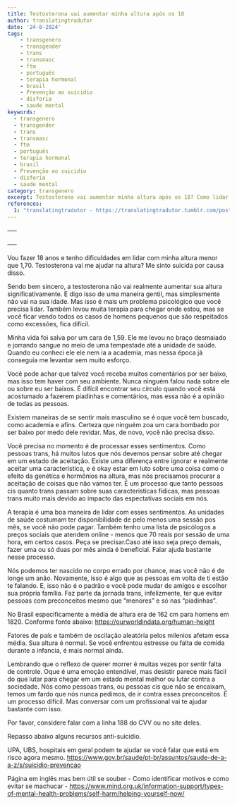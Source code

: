 ```yaml
---
title: Testosterona vai aumentar minha altura após os 18
author: translatingtradutor
date: '24-8-2024'
tags:
    - transgenero
    - transgender
    - trans
    - transmasc
    - ftm
    - português
    - terapia hormonal
    - brasil
    - Prevenção ao suicidio
    - disforia
    - saude mental
keywords:
  - transgenero
  - transgender
  - trans
  - transmasc
  - ftm
  - português
  - terapia hormonal
  - brasil
  - Prevenção ao suicidio
  - disforia
  - saude mental
category: transgenero
excerpt: Testosterona vai aumentar minha altura após os 18? Como lidar com isso? Recursos anti-suicidio Brasil—– Gatilho - Recursos contra suicidio e di...
references:
  1: "translatingtradutor - https://translatingtradutor.tumblr.com/post/759744483388735488/testosterona-vai-aumentar-minha-altura-ap%C3%B3s-os-18"
---
```


—–

—–

Vou fazer 18 anos e tenho dificuldades em lidar com minha altura menor que 1,70. Testosterona vai me ajudar na altura? Me sinto suicida por causa disso.

Sendo bem sincero, a testosterona não vai realmente aumentar sua altura significativamente. E digo isso de uma maneira gentil, mas simplesmente não vai na sua idade. Mas isso é mais um problema psicológico que você precisa lidar. Também levou muita terapia para chegar onde estou, mas se você ficar vendo todos os casos de homens pequenos que são respeitados como excessões, fica difícil.

Minha vida foi salva por um cara de 1,59. Ele me levou no braço desmaiado e jorrando sangue no meio de uma tempestade até a unidade de saúde. Quando eu conheci ele ele nem ia a academia, mas nessa época já conseguia me levantar sem muito esforço.

Você pode achar que talvez você receba muitos comentários por ser baixo, mas isso tem haver com seu ambiente. Nunca ninguém falou nada sobre ele ou sobre eu ser baixos. É difícil encontrar seu círculo quando você está acostumado a fazerem piadinhas e comentários, mas essa não é a opinião de todas as pessoas.

Existem maneiras de se sentir mais masculino se é oque você tem buscado, como academia e afins. Certeza que ninguém zoa um cara bombado por ser baixo por medo dele revidar. Mas, de novo, você não precisa disso.

Você precisa no momento é de processar esses sentimentos. Como pessoas trans, há muitos lutos que nós devemos pensar sobre até chegar em um estado de aceitação. Existe uma diferença entre ignorar e realmente aceitar uma caracteristica, e é okay estar em luto sobre uma coisa como o efeito da genética e hormônios na altura, mas nós precisamos procurar a aceitação de coisas que não vamos ter. É um processo que tanto pessoas cis quanto trans passam sobre suas caracteristicas fídicas, mas pessoas trans muito mais devido ao impacto das espectativas sociais em nós.

A terapia é uma boa maneira de lidar com esses sentimentos. As unidades de saúde costumam ter disponibilidade de pelo menos uma sessão pos mês, se você não pode pagar. Também tenho uma lista de psicólogos a preços sociais que atendem online - menos que 70 reais por sessão de uma hora, em certos casos. Peça se precisar.Caso até isso seja preço demais, fazer uma ou só duas por mês ainda é beneficial. Falar ajuda bastante nesse processo.

Nós podemos ter nascido no corpo errado por chance, mas você não é de longe um anão. Novamente, isso é algo que as pessoas em volta de ti estão te falando. E, isso não é o padrão e você pode mudar de amigos e escolher sua própria família.  Faz parte da jornada trans, infelizmente, ter que evitar pessoas com preconceitos mesmo que “menores” e só nas “piadinhas”.

No Brasil especificamente a média de altura era de 162 cm para homens em 1820. Conforme fonte abaixo: https://ourworldindata.org/human-height

Fatores de país e também de oscilação aleatória pelos milenios afetam essa média. Sua altura é normal. Se você enfrentou estresse ou falta de comida durante a infancia, é mais normal ainda.

Lembrando que o reflexo de querer morrer é muitas vezes por sentir falta de controle. Oque é uma emoção entendível, mas desistir parece mais fácil do que lutar para chegar em um estado mental melhor ou lutar contra a sociedade. Nós como pessoas trans, ou pessoas cis que não se encaixam, temos um fardo que nós nunca pedimos, de ir contra esses preconceitos. É um processo difícil. Mas conversar com um profissional vai te ajudar bastante com isso.

Por favor, considere falar com a linha 188 do CVV ou no site deles.

Repasso abaixo alguns recursos anti-suicidio.

UPA, UBS, hospitais em geral podem te ajudar se você falar que está em risco agora mesmo.  https://www.gov.br/saude/pt-br/assuntos/saude-de-a-a-z/s/suicidio-prevencao

Página em inglês mas bem útil se souber - Como identificar motivos e como evitar se machucar -  https://www.mind.org.uk/information-support/types-of-mental-health-problems/self-harm/helping-yourself-now/